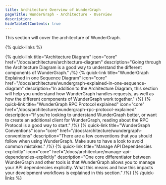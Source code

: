 ```yaml
---
title: Architecture Overview of WunderGraph
pageTitle: WunderGraph - Architecture - Overview
description:
hideTableOfContents: true
---
```


This section will cover the architecture of WunderGraph.

{% quick-links %}

{% quick-link title="Architecture Diagram" icon="core" href="/docs/architecture/architecture-diagram" description="Going through the Architecture Diagram is a good way to understand the different components of WunderGraph." /%}
{% quick-link title="WunderGraph Explained in one Sequence Diagram" icon="core" href="/docs/architecture/wundergraph-explained-in-one-sequence-diagram" description="In addition to the Architecture Diagram, this section will help you understand how WunderGraph handles requests, as well as how the different components of WunderGraph work together." /%}
{% quick-link title="WunderGraph RPC Protocol explained" icon="core" href="/docs/architecture/wundergraph-rpc-protocol-explained" description="If you're looking to understand WunderGraph better, or want to create an additional client for WunderGraph, reading about the RPC Protocol is a good way to start." /%}
{% quick-link title="WunderGraph Conventions" icon="core" href="/docs/architecture/wundergraph-conventions" description="There are a few conventions that you should follow when using WunderGraph. Make sure to have a look to avoid common mistakes." /%}
{% quick-link title="Manage API Dependencies explicitly" icon="core" href="/docs/architecture/manage-api-dependencies-explicitly" description="One core differentiator between WunderGraph and other tools is that WunderGraph allows you to manage your API dependencies explicitly. What this means and how this impacts your development workflows is explained in this section." /%}
{% /quick-links %}
